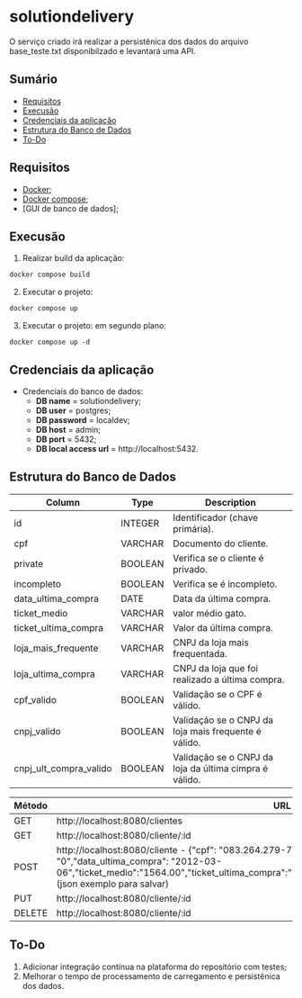 # solutiondelivery

O serviço criado irá realizar a persistênica dos dados do arquivo base_teste.txt disponibilzado e levantará uma API.

## Sumário

- [Requisitos](#requisitos)
- [Execusão](#execusão)
- [Credenciais da aplicação](#credenciais-da-aplicação)
- [Estrutura do Banco de Dados](#estrutura-do-banco-de-dados)
- [To-Do](#to-do)

## Requisitos

- [Docker](https://docs.docker.com/);
- [Docker compose](https://docs.docker.com/compose/);
- [GUI de banco de dados];

## Execusão

1. Realizar build da aplicação:
```bash
docker compose build 
```
2. Executar o projeto:
```bash
docker compose up
 ```
3. Executar o projeto: em segundo plano:
````
docker compose up -d
````
## Credenciais da aplicação

  - Credenciais do banco de dados:
    - **DB name** = solutiondelivery;
    - **DB user** = postgres;
    - **DB password** = localdev;
    - **DB host** = admin;
    - **DB port** = 5432;
    - **DB local access url** =  http://localhost:5432.

## Estrutura do Banco de Dados
 
Column               |     Type      | Description
-------------------- | ------------- | -------------------------------------
id                   | INTEGER       | Identificador (chave primária).
cpf                  | VARCHAR       | Documento do cliente.
private              | BOOLEAN       | Verifica se o cliente é privado.
incompleto           | BOOLEAN       | Verifica se é incompleto.
data_ultima_compra   | DATE          | Data da última compra.  
ticket_medio         | VARCHAR       | valor médio gato.
ticket_ultima_compra | VARCHAR       | Valor da última compra.
loja_mais_frequente  | VARCHAR       | CNPJ da loja mais frequentada.
loja_ultima_compra   | VARCHAR       | CNPJ da loja que foi realizado a última compra.
cpf_valido           | BOOLEAN          | Validação se o CPF é válido.
cnpj_valido          | BOOLEAN          | Validação se o CNPJ da loja mais frequente é válido.
cnpj_ult_compra_valido | BOOLEAN        | Validação se o CNPJ da loja da última cimpra é válido.

Método    | URL   
--------- | ------
GET     | http://localhost:8080/clientes
GET     | http://localhost:8080/cliente/:id 
POST    | http://localhost:8080/cliente - {"cpf": "083.264.279-77","private": "1","incompleto": "0","data_ultima_compra": "2012-03-06","ticket_medio":"1564.00","ticket_ultima_compra":"","loja_mais_frequente":"","loja_ultima_compra":""} (json exemplo para salvar)
PUT     | http://localhost:8080/cliente/:id
DELETE  | http://localhost:8080/cliente/:id

## To-Do

1. Adicionar integração contínua na plataforma do repositório com testes;
2. Melhorar o tempo de processamento de carregamento e persistênica dos dados.
